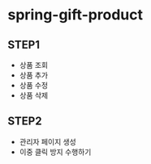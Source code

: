 # spring-gift-product

## STEP1
- 상품 조회 
- 상품 추가 
- 상품 수정 
- 상품 삭제

## STEP2
- 관리자 페이지 생성
- 이중 클릭 방지 수행하기
